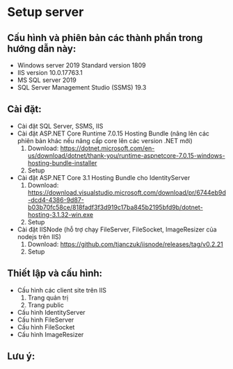 # Setup server

## Cấu hình và phiên bản các thành phần trong hướng dẫn này:
- Windows server 2019 Standard version 1809
- IIS version 10.0.17763.1
- MS SQL server 2019
- SQL Server Management Studio (SSMS) 19.3

## Cài đặt:
- Cài đặt SQL Server, SSMS, IIS
- Cài đặt ASP.NET Core Runtime 7.0.15 Hosting Bundle (nâng lên các phiên bản khác nếu nâng cấp core lên các version .NET mới)
  1. Download: https://dotnet.microsoft.com/en-us/download/dotnet/thank-you/runtime-aspnetcore-7.0.15-windows-hosting-bundle-installer
  2. Setup
- Cài đặt ASP.NET Core 3.1 Hosting Bundle cho IdentityServer
  1. Download: https://download.visualstudio.microsoft.com/download/pr/6744eb9d-dcd4-4386-9d87-b03b70fc58ce/818fadf3f3d919c17ba845b2195bfd9b/dotnet-hosting-3.1.32-win.exe
  2. Setup 
- Cài đặt IISNode (hỗ trợ chạy FileServer, FileSocket, ImageResizer của nodejs trên IIS)
  1. Download: https://github.com/tjanczuk/iisnode/releases/tag/v0.2.21
  2. Setup

## Thiết lập và cấu hình:
- Cấu hình các client site trên IIS
  1. Trang quản trị
  2. Trang public
- Cấu hình IdentityServer
- Cấu hình FileServer
- Cấu hình FileSocket
- Cấu hình ImageResizer

## Lưu ý:
